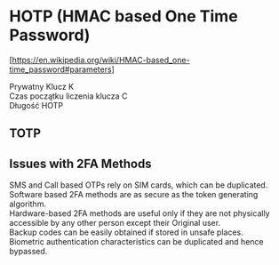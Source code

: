 # HOTP (HMAC based One Time Password)

[https://en.wikipedia.org/wiki/HMAC-based_one-time_password#parameters]

Prywatny Klucz K  
Czas początku liczenia klucza C  
Długość HOTP

## TOTP

## Issues with 2FA Methods

SMS and Call based OTPs rely on SIM cards, which can be duplicated.  
Software based 2FA methods are as secure as the token generating algorithm.  
Hardware-based 2FA methods are useful only if they are not physically accessible by any other person except their Original user.  
Backup codes can be easily obtained if stored in unsafe places.  
Biometric authentication characteristics can be duplicated and hence bypassed.  
